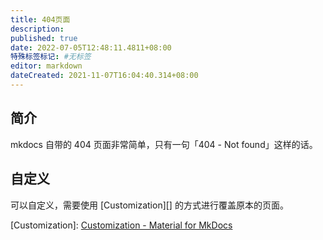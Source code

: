 ```yaml
---
title: 404页面
description:
published: true
date: 2022-07-05T12:48:11.4811+08:00
特殊标签标记: #无标签
editor: markdown
dateCreated: 2021-11-07T16:04:40.314+08:00
---
```


## 简介

mkdocs 自带的 404 页面非常简单，只有一句「404 - Not found」这样的话。

## 自定义

可以自定义，需要使用 [Customization][] 的方式进行覆盖原本的页面。

[Customization]: [Customization - Material for MkDocs](https://squidfunk.github.io/mkdocs-material/customization/#building-the-theme)

